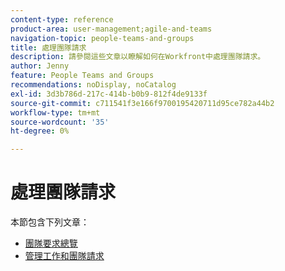 ```yaml
---
content-type: reference
product-area: user-management;agile-and-teams
navigation-topic: people-teams-and-groups
title: 處理團隊請求
description: 請參閱這些文章以瞭解如何在Workfront中處理團隊請求。
author: Jenny
feature: People Teams and Groups
recommendations: noDisplay, noCatalog
exl-id: 3d3b786d-217c-414b-b0b9-812f4de9133f
source-git-commit: c711541f3e166f9700195420711d95ce782a44b2
workflow-type: tm+mt
source-wordcount: '35'
ht-degree: 0%

---
```


# 處理團隊請求

本節包含下列文章：

* [團隊要求總覽](../../people-teams-and-groups/work-with-team-requests/team-requests-overview.md)
* [管理工作和團隊請求](../../people-teams-and-groups/work-with-team-requests/manage-work-and-team-requests.md)
